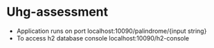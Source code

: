 # Uhg-assessment

* Application runs on port localhost:10090/palindrome/{input string}
* To access h2 database console localhost:10090/h2-console
